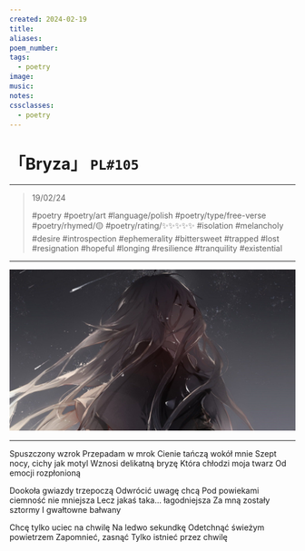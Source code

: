 ```yaml
---
created: 2024-02-19
title:
aliases:
poem_number:
tags:
  - poetry
image:
music:
notes:
cssclasses:
  - poetry
---
```

# 「Bryza」 `PL#105`

---

> 19/02/24
> 
> #poetry 
> #poetry/art 
> #language/polish 
> #poetry/type/free-verse 
> #poetry/rhymed/🟡 
> #poetry/rating/✨✨✨✨✨ 
> #isolation #melancholy #desire #introspection #ephemerality #bittersweet #trapped #lost #resignation #hopeful #longing #resilience #tranquility #existential 

---

![poem-bryza](../!art/poem-bryza.jpg)


---

Spuszczony wzrok
Przepadam w mrok
Cienie tańczą wokół mnie
Szept nocy, cichy jak motyl
Wznosi delikatną bryzę
Która chłodzi moja twarz
Od emocji rozpłonioną

Dookoła gwiazdy trzepoczą
Odwrócić uwagę chcą
Pod powiekami ciemność nie mniejsza
Lecz jakaś taka... łagodniejsza
Za mną zostały sztormy
I gwałtowne bałwany

Chcę tylko uciec na chwilę
Na ledwo sekundkę
Odetchnąć świeżym powietrzem
Zapomnieć, zasnąć
Tylko istnieć przez chwilę